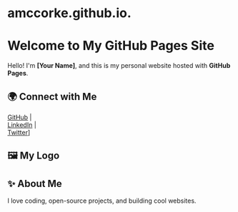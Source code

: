 # amccorke.github.io.

# Welcome to My GitHub Pages Site

Hello! I'm **[Your Name]**, and this is my personal website hosted with **GitHub Pages**.

## 🌍 Connect with Me
[GitHub](https://github.com/amccorke) |  
[LinkedIn](https://www.linkedin.com) |  
[Twitter](https://twitter.com)]

## 🖼️ My Logo

## ✨ About Me
I love coding, open-source projects, and building cool websites.

